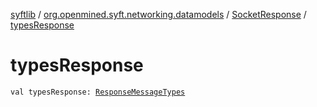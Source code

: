 [syftlib](../../index.md) / [org.openmined.syft.networking.datamodels](../index.md) / [SocketResponse](index.md) / [typesResponse](./types-response.md)

# typesResponse

`val typesResponse: `[`ResponseMessageTypes`](../../org.openmined.syft.networking.requests/-response-message-types/index.md)